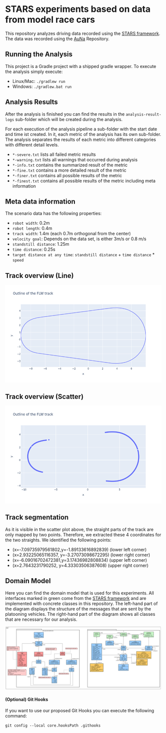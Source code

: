 # STARS experiments based on data from model race cars

This repository analyzes driving data recorded using the [STARS
framework](https://github.com/tudo-aqua/stars). The data was recorded using the [AuNa](https://github.com/HarunTeper/AuNa)
Repository.

## Running the Analysis

This project is a Gradle project with a shipped gradle wrapper. To execute the analysis simply execute:

- Linux/Mac: `./gradlew run`
- Windows: `./gradlew.bat run`

## Analysis Results

After the analysis is finished you can find the results in the `analysis-result-logs` sub-folder which will be
created during the analysis.

For each execution of the analysis pipeline a sub-folder with the start date and time ist created. In it, each metric
of the analysis has its own sub-folder. The analysis separates the results of each metric into different categories
with different detail levels.
- `*-severe.txt` lists all failed metric results
- `*-warning.txt` lists all warnings that occurred during analysis
- `*-info.txt` contains the summarized result of the metric
- `*-fine.txt` contains a more detailed result of the metric
- `*-finer.txt` contains all possible results of the metric
- `*-finest.txt` contains all possible results of the metric including meta information

## Meta data information

The scenario data has the following properties:
- `robot width`: 0.2m
- `robot length`: 0.4m
- `track width`: 1.4m (each 0.7m orthogonal from the center)
- `velocity goal`: Depends on the data set, is either 3m/s or 0.8 m/s
- `standstill distance`: 1.25m
- `time distance`: 0.25s
- `target distance at any time`: `standstill distance` + `time distance` * `speed`

## Track overview (Line)
![flw_track_waypoints_line.png](images%2Fflw_track_waypoints_line.png)

## Track overview (Scatter)
![flw_track_waypoints_scatter.png](images%2Fflw_track_waypoints_scatter.png)

## Track segmentation
As it is visible in the scatter plot above, the straight parts of the track are only mapped by two points.
Therefore, we extracted these 4 coordinates for the two straights. We identified the following points:
- (x=-7.09735979561802,y=-1.89133616892839) (lower left corner)
- (x=2.93225065116357, y=-3.27073098672295) (lower right corner)
- (x=-6.09016702472381,y=3.17436982808834) (upper left corner)
- (x=2.7643231790252, y=4.33303506387608) (upper right corner)

## Domain Model
Here you can find the domain model that is used for this experiments.
All interfaces marked in green come from the [STARS
framework](https://github.com/tudo-aqua/stars) and are implemented with concrete classes in this repository.
The left-hand part of the diagram displays the structure of the messages
that are sent by the platooning vehicles. The right-hand part of the diagram
shows all classes that are necessary for our analysis.

![Platooning Data Model.svg](astah/Platooning_Data_Model.svg)

#### (Optional) Git Hooks
If you want to use our proposed Git Hooks you can execute the following command:
```shell
git config --local core.hooksPath .githooks
```
